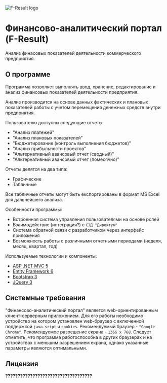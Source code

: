 ![F-Result logo](http://moonr.ho.ua/downloads/gallery/fresult/FResult-logo.png)

# Финансово-аналитический портал (F-Result)
Анализ финасовых показателей деятельности коммерческого предприятия.

## О программе
Программа позволяет выполнять ввод, хранение, редактирование и анализ финансовых показателей деятельности предприятия.

Анализ производится на основе данных фактических и плановых показателей работы с учетом перемещения денежных средств внутри предприятия. 

Пользователю доступны следующие отчеты: 
* "Анализ платежей"
* "Анализ плановых показателей"
* "Бюджетирование (контроль выполнения бюджетов)"
* "Анализ прибыльности проектов"
* "Альтернативный авансовый отчет (сводный)"
* "Альтернативный авансовый отчет (помесячно)"

Отчеты делятся на два типа: 
* Графические
* Табличные

Все табличные отчеты могут быть експортированы в формат MS Excel для дальнейшего анализа.

Особенности программы:
* Встроенная система управления пользователями на основе ролей
* Взаимодействие (интеграция?) с `СЭД "Директум"`
* Система обратной связи с разработчиком через интерфейс приложения 
* Возможность работы с различными отчетными периодами (неделя, месяц, квартал, год)

Используемые технологии и компоненты:
* [ASP .NET MVC 5](https://ru.wikipedia.org/wiki/ASP.NET_MVC_Framework)
* [Entity Framework 6](https://ru.wikipedia.org/wiki/ADO.NET_Entity_Framework)
* [Bootstrap 3](https://getbootstrap.com/docs/3.3)
* [JQuery 3](https://jquery.com)

## Системные требования
"Финансово-аналитический портал" является web-ориентированным клиент-серверным приложением. Для его работы необходимо устройство на котором установлен web-браузер с включенной поддержкой `java-sript` и `cookies`. Рекомендуемый браузер - `"Google Chrome"`. Рекомендуемое разрешение екрана - `1366 x 768`. Следует отметить, что программа работоспособна в других браузерах и на устройствах с меньшим разрешением екрана, однако указанные параметры являются оптимальными.

## Лицензия
**???????????????????????????????????**
